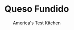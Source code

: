 ---
layout: ../../layouts/MarkdownPostLayout.astro
title: Queso Fundido
author: America's Test Kitchen
pubDate: 2023-03-15
description: "We wanted to put the fun back in queso fundido."
image_url: https://res.cloudinary.com/hksqkdlah/image/upload/ar_1:1,c_fill,dpr_2.0,f_auto,fl_lossy.progressive.strip_profile,g_faces:auto,q_auto:low,w_344/33579_sfs-queso-fundido-12
tags: ["Side Dishes","Cheese","Sauces"]
calories: 2429
protein: 11
carbohydrates: 1
fats: 
fiber: 
ingredients: ["1 tablespoon, vegetable oil","4 ounces fresh Mexican-style, chorizo sausage, casings removed","1 small, onion, chopped fine","1 , poblano chile, stemmed, seeded, and chopped fine","8 ounces, pepper Jack cheese, shredded (2 cups)","8 ounces, Colby Jack cheese, shredded (2 cups)","1 teaspoon, cornstarch","1/4 cup, water"]
serves: 12
time: "25 minutes"
instructions: ["Heat oil in 10-inch nonstick skillet over medium-high heat until shimmering. Add chorizo and cook, breaking up meat with wooden spoon, until browned, 3 to 5 minutes. Add onion and poblano and cook until vegetables are softened and lightly browned, 3 to 5 minutes. Transfer chorizo mixture to paper towel–lined plate.","Toss pepper Jack, Colby Jack, and cornstarch in microwave-safe 2-quart casserole dish until cornstarch lightly coats cheese. Stir in water and chorizo mixture until combined.","Cover with plate and microwave until cheese begins to melt around edges of dish, 1 to 2 minutes. Stir and continue to microwave, covered, until cheese is completely melted and just beginning to bubble around edges of dish, 1 to 3 minutes longer, whisking once halfway through microwaving (temperature of cheese should not exceed 180 degrees). Whisk and serve immediately."]
nutrition: ["97 mg Potassium","187 mg Phosphorus","272 mg Calcium","13 mg Magnesium","344 mg Sodium","1 mg Zinc","16 g Fat","5 g Monounsaturated","5 mg Vitamin C","42 mg Cholesterol","8 g Saturated","8 µg Folate (food)","1 µg Vitamin K","31 g Water","1 g Carbs","8 µg Folate equivalent (total)","11 g Protein","88 µg Vitamin A","202 kcal Energy","2429 calories"]
notes: "To reheat, microwave the queso, covered, in 30-second intervals, whisking after each, until melted. Serve with tortilla chips. Our favorite pepper Jack cheese is Boar’s Head Monterey Jack Cheese with Jalapeno. You can substitute ground pork for Mexican-style chorizo sausage, if desired."
---